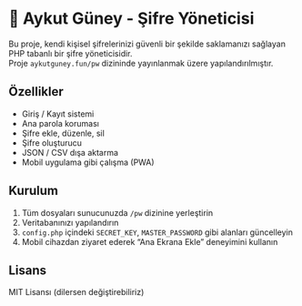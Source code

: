 # 🔐 Aykut Güney - Şifre Yöneticisi

Bu proje, kendi kişisel şifrelerinizi güvenli bir şekilde saklamanızı sağlayan PHP tabanlı bir şifre yöneticisidir.  
Proje `aykutguney.fun/pw` dizininde yayınlanmak üzere yapılandırılmıştır.

## Özellikler
- Giriş / Kayıt sistemi
- Ana parola koruması
- Şifre ekle, düzenle, sil
- Şifre oluşturucu
- JSON / CSV dışa aktarma
- Mobil uygulama gibi çalışma (PWA)

## Kurulum
1. Tüm dosyaları sunucunuzda `/pw` dizinine yerleştirin
2. Veritabanınızı yapılandırın
3. `config.php` içindeki `SECRET_KEY`, `MASTER_PASSWORD` gibi alanları güncelleyin
4. Mobil cihazdan ziyaret ederek “Ana Ekrana Ekle” deneyimini kullanın

## Lisans
MIT Lisansı (dilersen değiştirebiliriz)
